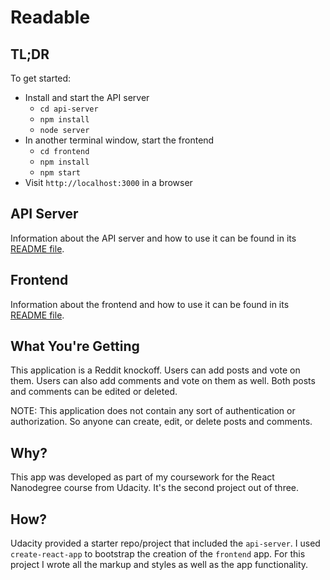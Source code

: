 # Readable 

## TL;DR

To get started:

* Install and start the API server
    - `cd api-server`
    - `npm install`
    - `node server`
* In another terminal window, start the frontend
    - `cd frontend`
    - `npm install`
    - `npm start`
* Visit `http://localhost:3000` in a browser

## API Server

Information about the API server and how to use it can be found in its [README file](api-server/README.md).

## Frontend

Information about the frontend and how to use it can be found in its [README file](frontend/README.md).

## What You're Getting

This application is a Reddit knockoff.
Users can add posts and vote on them.
Users can also add comments and vote on them as well.
Both posts and comments can be edited or deleted.

NOTE: This application does not contain any sort of authentication or authorization. So anyone can create, edit, or delete posts and comments.

## Why?

This app was developed as part of my coursework for the React Nanodegree course from Udacity. It's the second project out of three.

## How?

Udacity provided a starter repo/project that included the `api-server`. I used `create-react-app` to bootstrap the creation of the `frontend` app. For this project I wrote all the markup and styles as well as the app functionality.